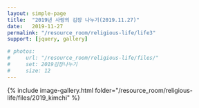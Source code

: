 ```yaml
---
layout: simple-page
title:  "2019년 사랑의 김장 나누기(2019.11.27)"
date:   2019-11-27
permalink: "/resource_room/religious-life/life3"
support: [jquery, gallery]

# photos:
#     url: "/resource_room/religious-life/files/"
#     set: 2019김장나누기
#     size: 12
---
```


{% include image-gallery.html folder="/resource_room/religious-life/files/2019_kimchi" %}
